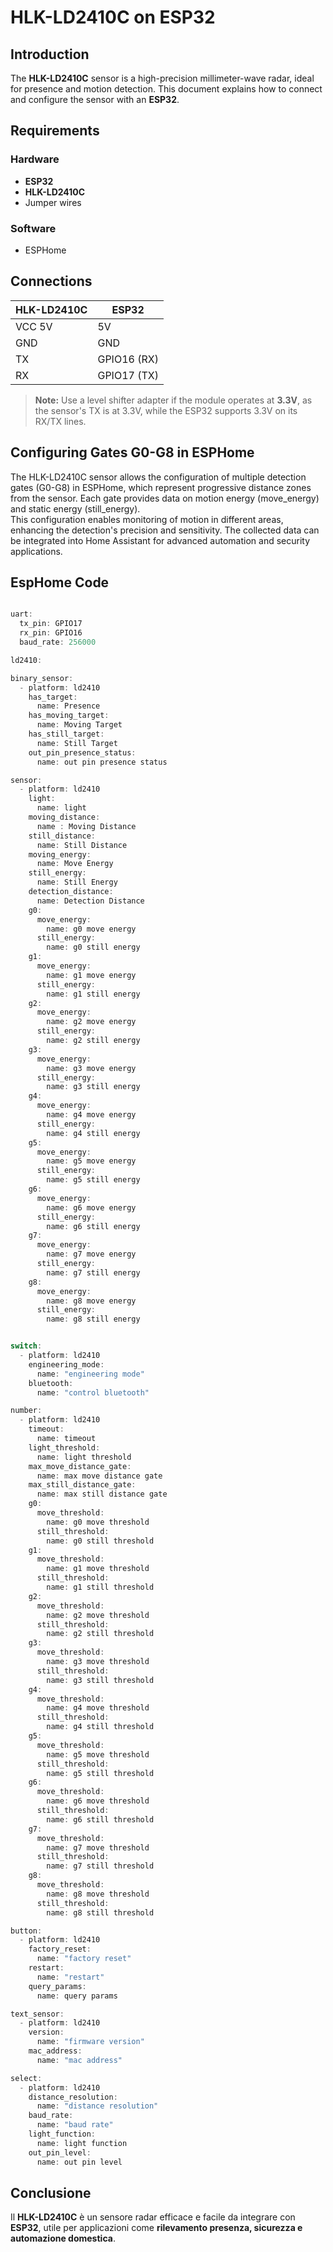 # HLK-LD2410C on ESP32

## Introduction
The **HLK-LD2410C** sensor is a high-precision millimeter-wave radar, ideal for presence and motion detection. This document explains how to connect and configure the sensor with an **ESP32**.

## Requirements
### Hardware
- **ESP32**
- **HLK-LD2410C**
- Jumper wires

### Software
- ESPHome

## Connections
| HLK-LD2410C | ESP32 |
|-------------|-------|
| VCC 5V      | 5V    |
| GND         | GND   |
| TX          | GPIO16 (RX) |
| RX          | GPIO17 (TX) |

> **Note:** Use a level shifter adapter if the module operates at **3.3V**, as the sensor's TX is at 3.3V, while the ESP32 supports 3.3V on its RX/TX lines.

## Configuring Gates G0-G8 in ESPHome
The HLK-LD2410C sensor allows the configuration of multiple detection gates (G0-G8) in ESPHome, which represent progressive distance zones from the sensor. Each gate provides data on motion energy (move_energy) and static energy (still_energy).  
This configuration enables monitoring of motion in different areas, enhancing the detection's precision and sensitivity. The collected data can be integrated into Home Assistant for advanced automation and security applications.



## EspHome Code
```cpp

uart:
  tx_pin: GPIO17
  rx_pin: GPIO16
  baud_rate: 256000

ld2410:

binary_sensor:
  - platform: ld2410
    has_target:
      name: Presence
    has_moving_target:
      name: Moving Target
    has_still_target:
      name: Still Target
    out_pin_presence_status:
      name: out pin presence status

sensor:
  - platform: ld2410
    light:
      name: light
    moving_distance:
      name : Moving Distance
    still_distance:
      name: Still Distance
    moving_energy:
      name: Move Energy
    still_energy:
      name: Still Energy
    detection_distance:
      name: Detection Distance
    g0:
      move_energy:
        name: g0 move energy
      still_energy:
        name: g0 still energy
    g1:
      move_energy:
        name: g1 move energy
      still_energy:
        name: g1 still energy
    g2:
      move_energy:
        name: g2 move energy
      still_energy:
        name: g2 still energy
    g3:
      move_energy:
        name: g3 move energy
      still_energy:
        name: g3 still energy
    g4:
      move_energy:
        name: g4 move energy
      still_energy:
        name: g4 still energy
    g5:
      move_energy:
        name: g5 move energy
      still_energy:
        name: g5 still energy
    g6:
      move_energy:
        name: g6 move energy
      still_energy:
        name: g6 still energy
    g7:
      move_energy:
        name: g7 move energy
      still_energy:
        name: g7 still energy
    g8:
      move_energy:
        name: g8 move energy
      still_energy:
        name: g8 still energy


switch:
  - platform: ld2410
    engineering_mode:
      name: "engineering mode"
    bluetooth:
      name: "control bluetooth"

number:
  - platform: ld2410
    timeout:
      name: timeout
    light_threshold:
      name: light threshold
    max_move_distance_gate:
      name: max move distance gate
    max_still_distance_gate:
      name: max still distance gate
    g0:
      move_threshold:
        name: g0 move threshold
      still_threshold:
        name: g0 still threshold
    g1:
      move_threshold:
        name: g1 move threshold
      still_threshold:
        name: g1 still threshold
    g2:
      move_threshold:
        name: g2 move threshold
      still_threshold:
        name: g2 still threshold
    g3:
      move_threshold:
        name: g3 move threshold
      still_threshold:
        name: g3 still threshold
    g4:
      move_threshold:
        name: g4 move threshold
      still_threshold:
        name: g4 still threshold
    g5:
      move_threshold:
        name: g5 move threshold
      still_threshold:
        name: g5 still threshold
    g6:
      move_threshold:
        name: g6 move threshold
      still_threshold:
        name: g6 still threshold
    g7:
      move_threshold:
        name: g7 move threshold
      still_threshold:
        name: g7 still threshold
    g8:
      move_threshold:
        name: g8 move threshold
      still_threshold:
        name: g8 still threshold

button:
  - platform: ld2410
    factory_reset:
      name: "factory reset"
    restart:
      name: "restart"
    query_params:
      name: query params

text_sensor:
  - platform: ld2410
    version:
      name: "firmware version"
    mac_address:
      name: "mac address"

select:
  - platform: ld2410
    distance_resolution:
      name: "distance resolution"
    baud_rate:
      name: "baud rate"
    light_function:
      name: light function
    out_pin_level:
      name: out pin level

```

## Conclusione
Il **HLK-LD2410C** è un sensore radar efficace e facile da integrare con **ESP32**, utile per applicazioni come **rilevamento presenza, sicurezza e automazione domestica**.

